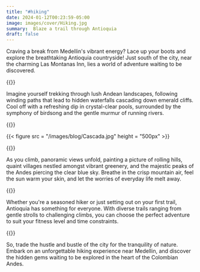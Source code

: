 ```yaml
---
title: "#hiking"
date: 2024-01-12T00:23:59-05:00
image: images/cover/Hiking.jpg
summary:  Blaze a trail through Antioquia   
draft: false
---  
```


Craving a break from Medellin's vibrant energy? Lace up your boots and explore the breathtaking Antioquia countryside! Just south of the city, near the charming Las Montanas Inn, lies a world of adventure waiting to be discovered.   
     
{{<break>}}  


Imagine yourself trekking through lush Andean landscapes, following winding paths that lead to hidden waterfalls cascading down emerald cliffs. Cool off with a refreshing dip in crystal-clear pools, surrounded by the symphony of birdsong and the gentle murmur of running rivers.
     
{{<break>}}  

{{< figure src = "/images/blog/Cascada.jpg" height = "500px" >}}      

{{<break>}}  




As you climb, panoramic views unfold, painting a picture of rolling hills, quaint villages nestled amongst vibrant greenery, and the majestic peaks of the Andes piercing the clear blue sky. Breathe in the crisp mountain air, feel the sun warm your skin, and let the worries of everyday life melt away.

     
{{<break>}}  

Whether you're a seasoned hiker or just setting out on your first trail, Antioquia has something for everyone. With diverse trails ranging from gentle strolls to challenging climbs, you can choose the perfect adventure to suit your fitness level and time constraints.

     
{{<break>}}  

So, trade the hustle and bustle of the city for the tranquility of nature. Embark on an unforgettable hiking experience near Medellin, and discover the hidden gems waiting to be explored in the heart of the Colombian Andes.  